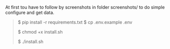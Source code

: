 At first tou have to follow by screenshots in folder screenshots/ to do simple configure and get data.

> $ pip install -r requirements.txt
> $ cp .env.example .env
>
> $ chmod +x install.sh
>
> $ ./install.sh
